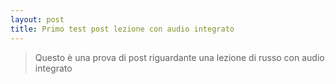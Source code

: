 ```yaml
---
layout: post
title: Primo test post lezione con audio integrato
---
```


> Questo è una prova di post riguardante una lezione di russo con audio integrato
